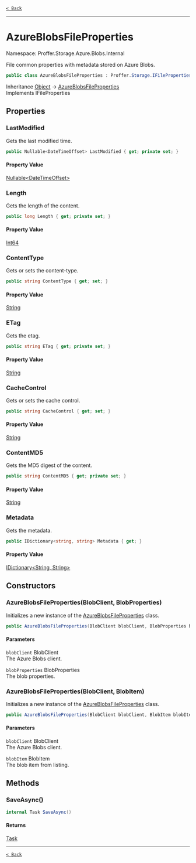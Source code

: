 [`< Back`](./)

---

# AzureBlobsFileProperties

Namespace: Proffer.Storage.Azure.Blobs.Internal

File common properties with metadata stored on Azure Blobs.

```csharp
public class AzureBlobsFileProperties : Proffer.Storage.IFileProperties
```

Inheritance [Object](https://docs.microsoft.com/en-us/dotnet/api/system.object) → [AzureBlobsFileProperties](./proffer.storage.azure.blobs.internal.azureblobsfileproperties)<br>
Implements IFileProperties

## Properties

### **LastModified**

Gets the last modified time.

```csharp
public Nullable<DateTimeOffset> LastModified { get; private set; }
```

#### Property Value

[Nullable&lt;DateTimeOffset&gt;](https://docs.microsoft.com/en-us/dotnet/api/system.nullable-1)<br>

### **Length**

Gets the length of the content.

```csharp
public long Length { get; private set; }
```

#### Property Value

[Int64](https://docs.microsoft.com/en-us/dotnet/api/system.int64)<br>

### **ContentType**

Gets or sets the content-type.

```csharp
public string ContentType { get; set; }
```

#### Property Value

[String](https://docs.microsoft.com/en-us/dotnet/api/system.string)<br>

### **ETag**

Gets the etag.

```csharp
public string ETag { get; private set; }
```

#### Property Value

[String](https://docs.microsoft.com/en-us/dotnet/api/system.string)<br>

### **CacheControl**

Gets or sets the cache control.

```csharp
public string CacheControl { get; set; }
```

#### Property Value

[String](https://docs.microsoft.com/en-us/dotnet/api/system.string)<br>

### **ContentMD5**

Gets the MD5 digest of the content.

```csharp
public string ContentMD5 { get; private set; }
```

#### Property Value

[String](https://docs.microsoft.com/en-us/dotnet/api/system.string)<br>

### **Metadata**

Gets the metadata.

```csharp
public IDictionary<string, string> Metadata { get; }
```

#### Property Value

[IDictionary&lt;String, String&gt;](https://docs.microsoft.com/en-us/dotnet/api/system.collections.generic.idictionary-2)<br>

## Constructors

### **AzureBlobsFileProperties(BlobClient, BlobProperties)**

Initializes a new instance of the [AzureBlobsFileProperties](./proffer.storage.azure.blobs.internal.azureblobsfileproperties) class.

```csharp
public AzureBlobsFileProperties(BlobClient blobClient, BlobProperties blobProperties)
```

#### Parameters

`blobClient` BlobClient<br>
The Azure Blobs client.

`blobProperties` BlobProperties<br>
The blob properties.

### **AzureBlobsFileProperties(BlobClient, BlobItem)**

Initializes a new instance of the [AzureBlobsFileProperties](./proffer.storage.azure.blobs.internal.azureblobsfileproperties) class.

```csharp
public AzureBlobsFileProperties(BlobClient blobClient, BlobItem blobItem)
```

#### Parameters

`blobClient` BlobClient<br>
The Azure Blobs client.

`blobItem` BlobItem<br>
The blob item from listing.

## Methods

### **SaveAsync()**



```csharp
internal Task SaveAsync()
```

#### Returns

[Task](https://docs.microsoft.com/en-us/dotnet/api/system.threading.tasks.task)<br>

---

[`< Back`](./)
